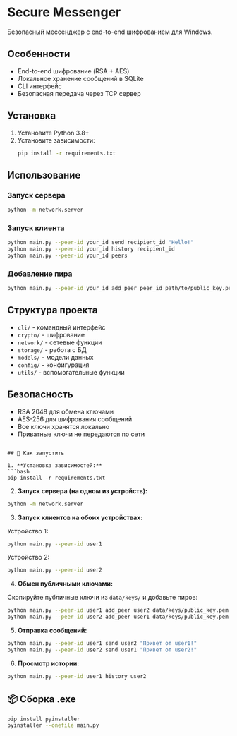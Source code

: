 # Secure Messenger

Безопасный мессенджер с end-to-end шифрованием для Windows.

## Особенности

- End-to-end шифрование (RSA + AES)
- Локальное хранение сообщений в SQLite
- CLI интерфейс
- Безопасная передача через TCP сервер

## Установка

1. Установите Python 3.8+
2. Установите зависимости:
   ```bash
   pip install -r requirements.txt
   ```

## Использование

### Запуск сервера
```bash
python -m network.server
```

### Запуск клиента
```bash
python main.py --peer-id your_id send recipient_id "Hello!"
python main.py --peer-id your_id history recipient_id
python main.py --peer-id your_id peers
```

### Добавление пира
```bash
python main.py --peer-id your_id add_peer peer_id path/to/public_key.pem
```

## Структура проекта

- `cli/` - командный интерфейс
- `crypto/` - шифрование
- `network/` - сетевые функции
- `storage/` - работа с БД
- `models/` - модели данных
- `config/` - конфигурация
- `utils/` - вспомогательные функции

## Безопасность

- RSA 2048 для обмена ключами
- AES-256 для шифрования сообщений
- Все ключи хранятся локально
- Приватные ключи не передаются по сети
```

## 🚀 Как запустить

1. **Установка зависимостей:**
```bash
pip install -r requirements.txt
```

2. **Запуск сервера (на одном из устройств):**
```bash
python -m network.server
```

3. **Запуск клиентов на обоих устройствах:**

Устройство 1:
```bash
python main.py --peer-id user1
```

Устройство 2:
```bash
python main.py --peer-id user2
```

4. **Обмен публичными ключами:**

Скопируйте публичные ключи из `data/keys/` и добавьте пиров:
```bash
python main.py --peer-id user1 add_peer user2 data/keys/public_key.pem
python main.py --peer-id user2 add_peer user1 data/keys/public_key.pem
```

5. **Отправка сообщений:**
```bash
python main.py --peer-id user1 send user2 "Привет от user1!"
python main.py --peer-id user2 send user1 "Привет от user2!"
```

6. **Просмотр истории:**
```bash
python main.py --peer-id user1 history user2
```

## 📦 Сборка .exe

```bash
pip install pyinstaller
pyinstaller --onefile main.py
```
